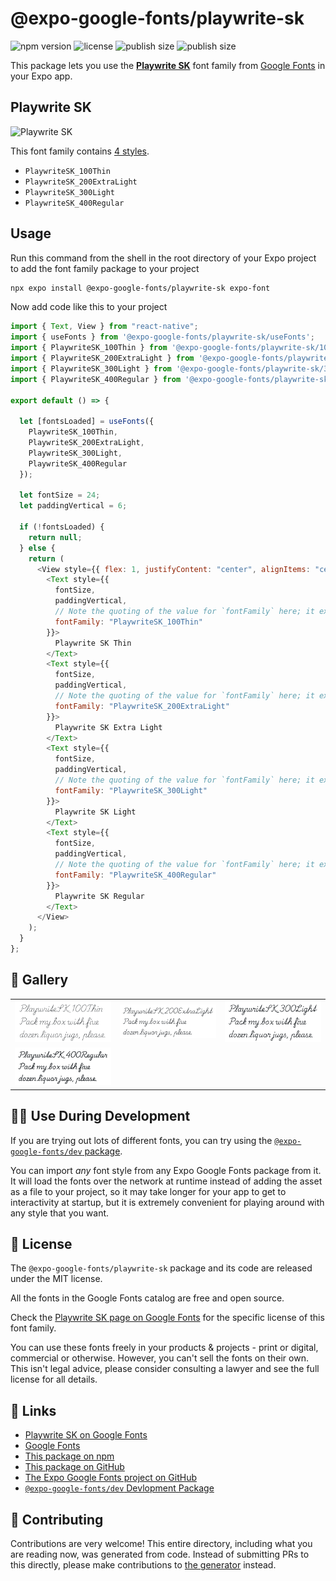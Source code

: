 # @expo-google-fonts/playwrite-sk

![npm version](https://flat.badgen.net/npm/v/@expo-google-fonts/playwrite-sk)
![license](https://flat.badgen.net/github/license/expo/google-fonts)
![publish size](https://flat.badgen.net/packagephobia/install/@expo-google-fonts/playwrite-sk)
![publish size](https://flat.badgen.net/packagephobia/publish/@expo-google-fonts/playwrite-sk)

This package lets you use the [**Playwrite SK**](https://fonts.google.com/specimen/Playwrite+SK) font family from [Google Fonts](https://fonts.google.com/) in your Expo app.

## Playwrite SK

![Playwrite SK](./font-family.png)

This font family contains [4 styles](#-gallery).

- `PlaywriteSK_100Thin`
- `PlaywriteSK_200ExtraLight`
- `PlaywriteSK_300Light`
- `PlaywriteSK_400Regular`

## Usage

Run this command from the shell in the root directory of your Expo project to add the font family package to your project

```sh
npx expo install @expo-google-fonts/playwrite-sk expo-font
```

Now add code like this to your project

```js
import { Text, View } from "react-native";
import { useFonts } from '@expo-google-fonts/playwrite-sk/useFonts';
import { PlaywriteSK_100Thin } from '@expo-google-fonts/playwrite-sk/100Thin';
import { PlaywriteSK_200ExtraLight } from '@expo-google-fonts/playwrite-sk/200ExtraLight';
import { PlaywriteSK_300Light } from '@expo-google-fonts/playwrite-sk/300Light';
import { PlaywriteSK_400Regular } from '@expo-google-fonts/playwrite-sk/400Regular';

export default () => {

  let [fontsLoaded] = useFonts({
    PlaywriteSK_100Thin, 
    PlaywriteSK_200ExtraLight, 
    PlaywriteSK_300Light, 
    PlaywriteSK_400Regular
  });

  let fontSize = 24;
  let paddingVertical = 6;

  if (!fontsLoaded) {
    return null;
  } else {
    return (
      <View style={{ flex: 1, justifyContent: "center", alignItems: "center" }}>
        <Text style={{
          fontSize,
          paddingVertical,
          // Note the quoting of the value for `fontFamily` here; it expects a string!
          fontFamily: "PlaywriteSK_100Thin"
        }}>
          Playwrite SK Thin
        </Text>
        <Text style={{
          fontSize,
          paddingVertical,
          // Note the quoting of the value for `fontFamily` here; it expects a string!
          fontFamily: "PlaywriteSK_200ExtraLight"
        }}>
          Playwrite SK Extra Light
        </Text>
        <Text style={{
          fontSize,
          paddingVertical,
          // Note the quoting of the value for `fontFamily` here; it expects a string!
          fontFamily: "PlaywriteSK_300Light"
        }}>
          Playwrite SK Light
        </Text>
        <Text style={{
          fontSize,
          paddingVertical,
          // Note the quoting of the value for `fontFamily` here; it expects a string!
          fontFamily: "PlaywriteSK_400Regular"
        }}>
          Playwrite SK Regular
        </Text>
      </View>
    );
  }
};
```

## 🔡 Gallery


||||
|-|-|-|
|![PlaywriteSK_100Thin](./100Thin/PlaywriteSK_100Thin.ttf.png)|![PlaywriteSK_200ExtraLight](./200ExtraLight/PlaywriteSK_200ExtraLight.ttf.png)|![PlaywriteSK_300Light](./300Light/PlaywriteSK_300Light.ttf.png)||
|![PlaywriteSK_400Regular](./400Regular/PlaywriteSK_400Regular.ttf.png)||||


## 👩‍💻 Use During Development

If you are trying out lots of different fonts, you can try using the [`@expo-google-fonts/dev` package](https://github.com/expo/google-fonts/tree/master/font-packages/dev#readme).

You can import _any_ font style from any Expo Google Fonts package from it. It will load the fonts over the network at runtime instead of adding the asset as a file to your project, so it may take longer for your app to get to interactivity at startup, but it is extremely convenient for playing around with any style that you want.


## 📖 License

The `@expo-google-fonts/playwrite-sk` package and its code are released under the MIT license.

All the fonts in the Google Fonts catalog are free and open source.

Check the [Playwrite SK page on Google Fonts](https://fonts.google.com/specimen/Playwrite+SK) for the specific license of this font family.

You can use these fonts freely in your products & projects - print or digital, commercial or otherwise. However, you can't sell the fonts on their own. This isn't legal advice, please consider consulting a lawyer and see the full license for all details.

## 🔗 Links

- [Playwrite SK on Google Fonts](https://fonts.google.com/specimen/Playwrite+SK)
- [Google Fonts](https://fonts.google.com/)
- [This package on npm](https://www.npmjs.com/package/@expo-google-fonts/playwrite-sk)
- [This package on GitHub](https://github.com/expo/google-fonts/tree/master/font-packages/playwrite-sk)
- [The Expo Google Fonts project on GitHub](https://github.com/expo/google-fonts)
- [`@expo-google-fonts/dev` Devlopment Package](https://github.com/expo/google-fonts/tree/master/font-packages/dev)

## 🤝 Contributing

Contributions are very welcome! This entire directory, including what you are reading now, was generated from code. Instead of submitting PRs to this directly, please make contributions to [the generator](https://github.com/expo/google-fonts/tree/master/packages/generator) instead.
